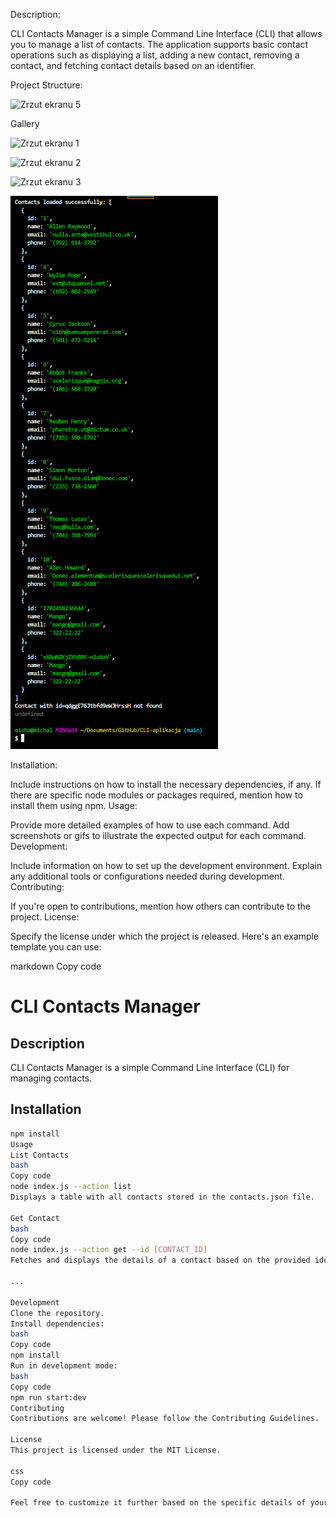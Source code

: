 Description:

CLI Contacts Manager is a simple Command Line Interface (CLI) that allows you to manage a list of contacts. The application supports basic contact operations such as displaying a list, adding a new contact, removing a contact, and fetching contact details based on an identifier.

Project Structure:

![Zrzut ekranu 5](galleri/nodeIndex5.png.png)

Gallery

![Zrzut ekranu 1](galleri/nodeIndex1.png)

![Zrzut ekranu 2](galleri/nodeIndex2.png)

![Zrzut ekranu 3](galleri/nodeIndex3.png)

![Zrzut ekranu 4](galleri/nodeIndex4.png)

Installation:

Include instructions on how to install the necessary dependencies, if any.
If there are specific node modules or packages required, mention how to install them using npm.
Usage:

Provide more detailed examples of how to use each command.
Add screenshots or gifs to illustrate the expected output for each command.
Development:

Include information on how to set up the development environment.
Explain any additional tools or configurations needed during development.
Contributing:

If you're open to contributions, mention how others can contribute to the project.
License:

Specify the license under which the project is released.
Here's an example template you can use:

markdown
Copy code

# CLI Contacts Manager

## Description

CLI Contacts Manager is a simple Command Line Interface (CLI) for managing contacts.

## Installation

```bash
npm install
Usage
List Contacts
bash
Copy code
node index.js --action list
Displays a table with all contacts stored in the contacts.json file.

Get Contact
bash
Copy code
node index.js --action get --id [CONTACT_ID]
Fetches and displays the details of a contact based on the provided identifier.

...

Development
Clone the repository.
Install dependencies:
bash
Copy code
npm install
Run in development mode:
bash
Copy code
npm run start:dev
Contributing
Contributions are welcome! Please follow the Contributing Guidelines.

License
This project is licensed under the MIT License.

css
Copy code

Feel free to customize it further based on the specific details of your project.




```
